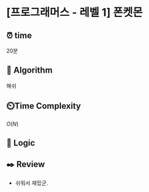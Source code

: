 # [프로그래머스 - 레벨 1] 폰켓몬
 
## ⏰  **time**
20분

## :pushpin: **Algorithm**
해쉬

## ⏲️**Time Complexity**
$O(N)$

## :round_pushpin: **Logic**

## :black_nib: **Review**
- 쉬워서 재밌군.